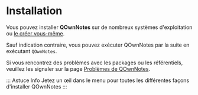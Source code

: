 # Installation

Vous pouvez installer **QOwnNotes** sur de nombreux systèmes d'exploitation ou [le créer vous-même](building.md).

Sauf indication contraire, vous pouvez exécuter QOwnNotes par la suite en exécutant `QOwnNotes`.

Si vous rencontrez des problèmes avec les packages ou les référentiels, veuillez les signaler sur la page [Problèmes de QOwnNotes](https://github.com/pbek/QOwnNotes/issues).

::: Astuce Info Jetez un œil dans le menu pour toutes les différentes façons d'installer QOwnNotes
:::

